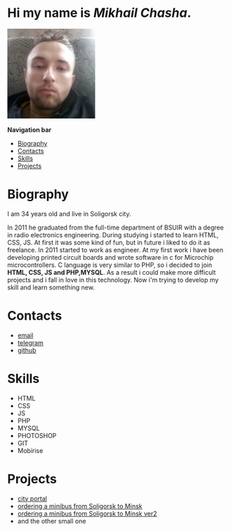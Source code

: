 # Hi my name is _Mikhail Chasha_.

![Mikhail Chasha](./img/me.jpg "Mikhail Chasha")

**Navigation bar**

- [Biography](#biography)
- [Contacts](#contacts)
- [Skills](#skills)
- [Projects](#projects)

# Biography

I am 34 years old and live in Soligorsk city.

In 2011 he graduated from the full-time department of BSUIR with a degree in radio electronics engineering. During studying i started to learn HTML, CSS, JS. At first it was some kind of fun, but in future i liked to do it as freelance. In 2011 started to work as engineer. At my first work i have been developing printed circuit boards and wrote software in c for Microchip microcontrollers. C language is very similar to PHP, so i decided to join **HTML, CSS, JS and PHP,MYSQL**. As a result i could make more difficult projects and i fall in love in this technology. Now i'm trying to develop my skill and learn something new.

# Contacts

- [email](mailto:chasha1307@gmail.com?subject=Message "email")
- [telegram](https://t.me/MikhailProger "telegram")
- [github](https://github.com/mchasha "github")

# Skills

- HTML
- CSS
- JS
- PHP
- MYSQL
- PHOTOSHOP
- GIT
- Mobirise

# Projects

- [city portal](https://www.vsolike.by/ "city portal")
- [ordering a minibus from Soligorsk to Minsk](https://soligorsk10.by/ "web site with handmake admin panen for dispatcher and drivers")
- [ordering a minibus from Soligorsk to Minsk ver2](https://stolica555.by/ "web site with handmake admin panen for dispatcher and drivers")
- and the other small one
